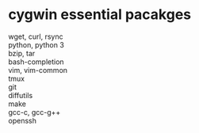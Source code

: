# cygwin essential pacakges
wget, curl, rsync  
python, python 3  
bzip, tar  
bash-completion  
vim, vim-common  
tmux  
git  
diffutils  
make  
gcc-c, gcc-g++  
openssh  
